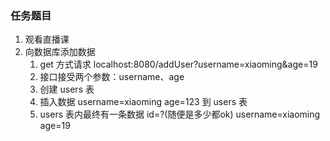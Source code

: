 ### 任务题目

1. 观看直播课
2. 向数据库添加数据
   1. get 方式请求 localhost:8080/addUser?username=xiaoming&age=19
   2. 接口接受两个参数：username、age
   3. 创建 users 表
   4. 插入数据 username=xiaoming age=123 到 users 表
   5. users 表内最终有一条数据 id=?(随便是多少都ok) username=xiaoming age=19

